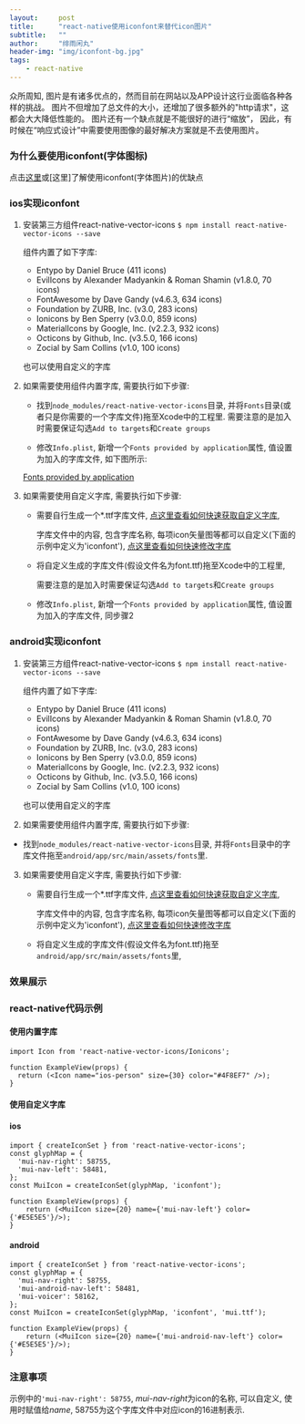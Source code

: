 ```yaml
---
layout:     post
title:      "react-native使用iconfont来替代icon图片"
subtitle:   ""
author:     "绯雨闲丸"
header-img: "img/iconfont-bg.jpg"
tags:
    - react-native
---
```


>

众所周知, 图片是有诸多优点的，然而目前在网站以及APP设计这行业面临各种各样的挑战。
图片不但增加了总文件的大小，还增加了很多额外的"http请求"，这都会大大降低性能的。
图片还有一个缺点就是不能很好的进行“缩放”，
因此，有时候在“响应式设计”中需要使用图像的最好解决方案就是不去使用图片。

### 为什么要使用iconfont(字体图标)

点击[这里][1]或[这里]了解使用iconfont(字体图片)的优缺点

### ios实现iconfont

1. 安装第三方组件react-native-vector-icons `$ npm install react-native-vector-icons --save`

   组件内置了如下字库:

   * Entypo by Daniel Bruce (411 icons)
   * EvilIcons by Alexander Madyankin & Roman Shamin (v1.8.0, 70 icons)
   * FontAwesome by Dave Gandy (v4.6.3, 634 icons)
   * Foundation by ZURB, Inc. (v3.0, 283 icons)
   * Ionicons by Ben Sperry (v3.0.0, 859 icons)
   * MaterialIcons by Google, Inc. (v2.2.3, 932 icons)
   * Octicons by Github, Inc. (v3.5.0, 166 icons)
   * Zocial by Sam Collins (v1.0, 100 icons)

   也可以使用自定义的字库

2. 如果需要使用组件内置字库, 需要执行如下步骤:

   * 找到`node_modules/react-native-vector-icons`目录, 并将`Fonts`目录(或者只是你需要的一个字库文件)拖至Xcode中的工程里.
     需要注意的是加入时需要保证勾选`Add to targets`和`Create groups`

   * 修改`Info.plist`, 新增一个`Fonts provided by application`属性, 值设置为加入的字库文件, 如下图所示:

   [Fonts provided by application][3]

3. 如果需要使用自定义字库, 需要执行如下步骤:

   * 需要自行生成一个*.ttf字库文件, [点这里查看如何快速获取自定义字库][4],

     字库文件中的内容, 包含字库名称, 每项icon矢量图等都可以自定义(下面的示例中定义为'iconfont'), [点这里查看如何快速修改字库][5]

   * 将自定义生成的字库文件(假设文件名为font.ttf)拖至Xcode中的工程里,

     需要注意的是加入时需要保证勾选`Add to targets`和`Create groups`

   * 修改`Info.plist`, 新增一个`Fonts provided by application`属性, 值设置为加入的字库文件, 同步骤2

### android实现iconfont

1. 安装第三方组件react-native-vector-icons `$ npm install react-native-vector-icons --save`

   组件内置了如下字库:

   * Entypo by Daniel Bruce (411 icons)
   * EvilIcons by Alexander Madyankin & Roman Shamin (v1.8.0, 70 icons)
   * FontAwesome by Dave Gandy (v4.6.3, 634 icons)
   * Foundation by ZURB, Inc. (v3.0, 283 icons)
   * Ionicons by Ben Sperry (v3.0.0, 859 icons)
   * MaterialIcons by Google, Inc. (v2.2.3, 932 icons)
   * Octicons by Github, Inc. (v3.5.0, 166 icons)
   * Zocial by Sam Collins (v1.0, 100 icons)

   也可以使用自定义的字库

2. 如果需要使用组件内置字库, 需要执行如下步骤:

  * 找到`node_modules/react-native-vector-icons`目录, 并将`Fonts`目录中的字库文件拖至`android/app/src/main/assets/fonts`里.

3. 如果需要使用自定义字库, 需要执行如下步骤:

   * 需要自行生成一个*.ttf字库文件, [点这里查看如何快速获取自定义字库][4],

     字库文件中的内容, 包含字库名称, 每项icon矢量图等都可以自定义(下面的示例中定义为'iconfont'), [点这里查看如何快速修改字库][5]

   * 将自定义生成的字库文件(假设文件名为font.ttf)拖至`android/app/src/main/assets/fonts`里,

### 效果展示


### react-native代码示例

#### 使用内置字库

```
import Icon from 'react-native-vector-icons/Ionicons';

function ExampleView(props) {
  return (<Icon name="ios-person" size={30} color="#4F8EF7" />);
}
```

#### 使用自定义字库

#### ios

```
import { createIconSet } from 'react-native-vector-icons';
const glyphMap = {
  'mui-nav-right': 58755,
  'mui-nav-left': 58481,
};
const MuiIcon = createIconSet(glyphMap, 'iconfont');

function ExampleView(props) {
    return (<MuiIcon size={20} name={'mui-nav-left'} color={'#E5E5E5'}/>);
}
```

#### android

```
import { createIconSet } from 'react-native-vector-icons';
const glyphMap = {
  'mui-nav-right': 58755,
  'mui-android-nav-left': 58481,
  'mui-voicer': 58162,
};
const MuiIcon = createIconSet(glyphMap, 'iconfont', 'mui.ttf');

function ExampleView(props) {
    return (<MuiIcon size={20} name={'mui-android-nav-left'} color={'#E5E5E5'}/>);
}
```

### 注意事项

示例中的`'mui-nav-right': 58755`, *mui-nav-right*为icon的名称, 可以自定义, 使用时赋值给*name*,
58755为这个字库文件中对应icon的16进制表示.



[1]: http://www.w3cplus.com/css3/icon-fonts.html
[2]: http://www.vanseodesign.com/web-design/icon-fonts/
[3]: https://cloud.githubusercontent.com/assets/378279/12421498/2db1f93a-be88-11e5-89c8-2e563ba6251a.png
[4]: http://www.iconfont.cn/
[5]: http://cyqresig.github.io/2016/06/30/font-creator/
